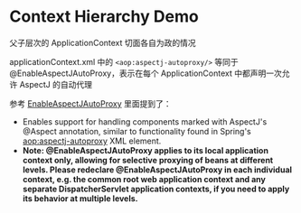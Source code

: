# Context Hierarchy Demo
父子层次的 ApplicationContext 切面各自为政的情况

applicationContext.xml 中的 `<aop:aspectj-autoproxy/>` 等同于 @EnableAspectJAutoProxy，表示在每个 ApplicationContext 中都声明一次允许 AspectJ 的自动代理

参考 [EnableAspectJAutoProxy](https://docs.spring.io/spring-framework/docs/current/javadoc-api/org/springframework/context/annotation/EnableAspectJAutoProxy.html) 里面提到了：
- Enables support for handling components marked with AspectJ's @Aspect annotation, similar to functionality found in Spring's <aop:aspectj-autoproxy> XML element.
- **Note: @EnableAspectJAutoProxy applies to its local application context only, allowing for selective proxying of beans at different levels. Please redeclare @EnableAspectJAutoProxy in each individual context, e.g. the common root web application context and any separate DispatcherServlet application contexts, if you need to apply its behavior at multiple levels.**
